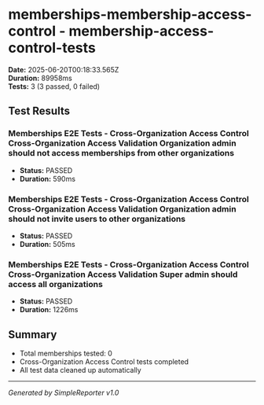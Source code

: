 # memberships-membership-access-control - membership-access-control-tests

**Date:** 2025-06-20T00:18:33.565Z  
**Duration:** 89958ms  
**Tests:** 3 (3 passed, 0 failed)

## Test Results


### Memberships E2E Tests - Cross-Organization Access Control Cross-Organization Access Validation Organization admin should not access memberships from other organizations
- **Status:** PASSED
- **Duration:** 590ms



### Memberships E2E Tests - Cross-Organization Access Control Cross-Organization Access Validation Organization admin should not invite users to other organizations
- **Status:** PASSED
- **Duration:** 505ms



### Memberships E2E Tests - Cross-Organization Access Control Cross-Organization Access Validation Super admin should access all organizations
- **Status:** PASSED
- **Duration:** 1226ms



## Summary

- Total memberships tested: 0
- Cross-Organization Access Control tests completed
- All test data cleaned up automatically

---
*Generated by SimpleReporter v1.0*
